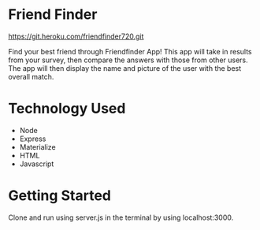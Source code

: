 # Friend Finder

https://git.heroku.com/friendfinder720.git

Find your best friend through Friendfinder App! This app will take in results from your survey, then compare the answers with those from other users. The app will then display the name and picture of the user with the best overall match. 

# Technology Used
<ul>
<li>Node</li>
<li>Express</li>
<li>Materialize</li>
<li>HTML</li>
<li>Javascript</li> 
</ul>

# Getting Started

Clone and run using server.js in the terminal by using localhost:3000. 

